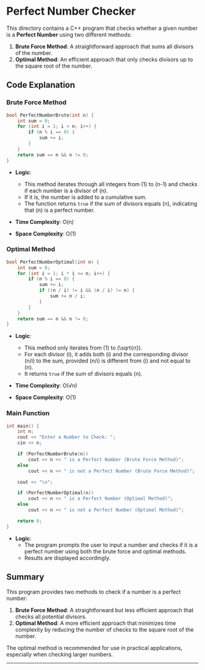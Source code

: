 

# Perfect Number Checker

This directory contains a C++ program that checks whether a given number is a **Perfect Number** using two different methods:

1. **Brute Force Method**: A straightforward approach that sums all divisors of the number.
2. **Optimal Method**: An efficient approach that only checks divisors up to the square root of the number.

## Code Explanation

### Brute Force Method

```cpp
bool PerfectNumberBrute(int n) {
    int sum = 0; 
    for (int i = 1; i < n; i++) { 
        if (n % i == 0) {
            sum += i; 
        }
    }
    return sum == n && n != 0; 
}
```

- **Logic**:
  - This method iterates through all integers from \(1\) to \(n-1\) and checks if each number is a divisor of \(n\).
  - If it is, the number is added to a cumulative sum.
  - The function returns `true` if the sum of divisors equals \(n\), indicating that \(n\) is a perfect number.

- **Time Complexity**: O(n)
- **Space Complexity**: O(1)

### Optimal Method

```cpp
bool PerfectNumberOptimal(int n) {
    int sum = 0; 
    for (int i = 1; i * i <= n; i++) {
        if (n % i == 0) {
            sum += i; 
            if ((n / i) != i && (n / i) != n) {
                sum += n / i; 
            }
        }
    }
    return sum == n && n != 0; 
}
```

- **Logic**:
  - This method only iterates from \(1\) to \(\sqrt{n}\).
  - For each divisor \(i\), it adds both \(i\) and the corresponding divisor \(n/i\) to the sum, provided \(n/i\) is different from \(i\) and not equal to \(n\).
  - It returns `true` if the sum of divisors equals \(n\).

- **Time Complexity**: O(√n)
- **Space Complexity**: O(1)

### Main Function

```cpp
int main() {
    int n;
    cout << "Enter a Number to Check: ";
    cin >> n; 

    if (PerfectNumberBrute(n))
        cout << n << " is a Perfect Number (Brute Force Method)";
    else
        cout << n << " is not a Perfect Number (Brute Force Method)";

    cout << "\n";

    if (PerfectNumberOptimal(n))
        cout << n << " is a Perfect Number (Optimal Method)";
    else
        cout << n << " is not a Perfect Number (Optimal Method)";

    return 0; 
}
```

- **Logic**:
  - The program prompts the user to input a number and checks if it is a perfect number using both the brute force and optimal methods.
  - Results are displayed accordingly.

## Summary

This program provides two methods to check if a number is a perfect number:

1. **Brute Force Method**: A straightforward but less efficient approach that checks all potential divisors.
2. **Optimal Method**: A more efficient approach that minimizes time complexity by reducing the number of checks to the square root of the number.

The optimal method is recommended for use in practical applications, especially when checking larger numbers.

---

